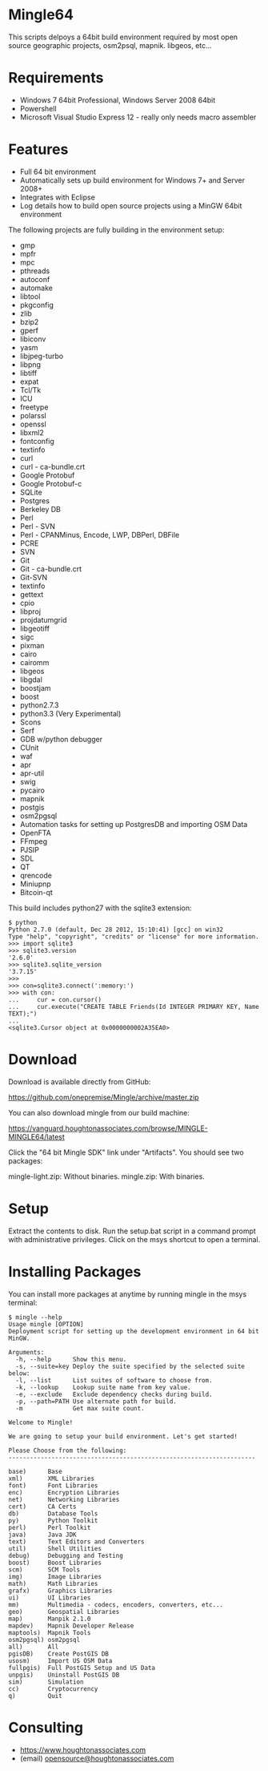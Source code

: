 Mingle64
===========

This scripts delpoys a 64bit build environment required by most open source geographic projects, osm2psql, mapnik. libgeos, etc... 

Requirements
============

* Windows 7 64bit Professional, Windows Server 2008 64bit
* Powershell
* Microsoft Visual Studio Express 12 - really only needs macro assembler

Features
============

* Full 64 bit environment
* Automatically sets up  build environment for Windows 7+ and Server 2008+
* Integrates with Eclipse
* Log details how to build open source projects using a MinGW 64bit environment

The following projects are fully building in the environment setup:

* gmp
* mpfr
* mpc
* pthreads
* autoconf
* automake
* libtool
* pkgconfig
* zlib
* bzip2
* gperf
* libiconv
* yasm
* libjpeg-turbo
* libpng
* libtiff
* expat
* Tcl/Tk
* ICU
* freetype
* polarssl
* openssl
* libxml2
* fontconfig
* textinfo
* curl
* curl - ca-bundle.crt
* Google Protobuf
* Google Protobuf-c
* SQLite
* Postgres
* Berkeley DB
* Perl
* Perl - SVN
* Perl - CPANMinus, Encode, LWP, DBPerl, DBFile
* PCRE
* SVN
* Git
* Git - ca-bundle.crt
* Git-SVN
* textinfo
* gettext
* cpio
* libproj
* projdatumgrid
* libgeotiff
* sigc
* pixman
* cairo
* cairomm
* libgeos
* libgdal
* boostjam
* boost
* python2.7.3
* python3.3 (Very Experimental)
* Scons
* Serf
* GDB w/python debugger
* CUnit
* waf
* apr
* apr-util
* swig
* pycairo
* mapnik
* postgis
* osm2pgsql
* Automation tasks for setting up PostgresDB and importing OSM Data
* OpenFTA
* FFmpeg
* PJSIP
* SDL
* QT
* qrencode
* Miniupnp
* Bitcoin-qt

This build includes python27 with the sqlite3 extension:

```
$ python
Python 2.7.0 (default, Dec 28 2012, 15:10:41) [gcc] on win32
Type "help", "copyright", "credits" or "license" for more information.
>>> import sqlite3
>>> sqlite3.version
'2.6.0'
>>> sqlite3.sqlite_version
'3.7.15'
>>>
>>> con=sqlite3.connect(':memory:')
>>> with con:
...     cur = con.cursor()
...     cur.execute("CREATE TABLE Friends(Id INTEGER PRIMARY KEY, Name TEXT);")
...
<sqlite3.Cursor object at 0x0000000002A35EA0>
```

Download
============

Download is available directly from GitHub:

https://github.com/onepremise/Mingle/archive/master.zip

You can also download mingle from our build machine:

https://vanguard.houghtonassociates.com/browse/MINGLE-MINGLE64/latest

Click the "64 bit Mingle SDK" link under "Artifacts". You should see two packages:

mingle-light.zip: Without binaries.
mingle.zip: With binaries.

Setup
============

Extract the contents to disk. Run the setup.bat script in a command prompt with administrative privileges. Click on the msys shortcut to open a terminal.

Installing Packages
============


You can install more packages at anytime by running mingle in the msys terminal:

```
$ mingle --help
Usage mingle [OPTION]
Deployment script for setting up the development environment in 64 bit MinGW.

Arguments:
  -h, --help      Show this menu.
  -s, --suite=key Deploy the suite specified by the selected suite below:
  -l, --list      List suites of software to choose from.
  -k, --lookup    Lookup suite name from key value.
  -e, --exclude   Exclude dependency checks during build.
  -p, --path=PATH Use alternate path for build.
  -m              Get max suite count.

Welcome to Mingle!

We are going to setup your build environment. Let's get started!

Please Choose from the following:
---------------------------------------------------------------------

base)      Base
xml)       XML Libraries
font)      Font Libraries
enc)       Encryption Libraries
net)       Networking Libraries
cert)      CA Certs
db)        Database Tools
py)        Python Toolkit
perl)      Perl Toolkit
java)      Java JDK
text)      Text Editors and Converters
util)      Shell Utilities
debug)     Debugging and Testing
boost)     Boost Libraries
scm)       SCM Tools
img)       Image Libraries
math)      Math Libraries
grafx)     Graphics Libraries
ui)        UI Libraries
mm)        Multimedia - codecs, encoders, converters, etc...
geo)       Geospatial Libraries
map)       Manpik 2.1.0
mapdev)    Mapnik Developer Release
maptools)  Mapnik Tools
osm2pgsql) osm2pgsql
all)       All
pgisDB)    Create PostGIS DB
usosm)     Import US OSM Data
fullpgis)  Full PostGIS Setup and US Data
unpgis)    Uninstall PostGIS DB
sim)       Simulation
cc)        Cryptocurrency
q)         Quit
```

Consulting
============

* https://www.houghtonassociates.com
* (email) opensource@houghtonassociates.com